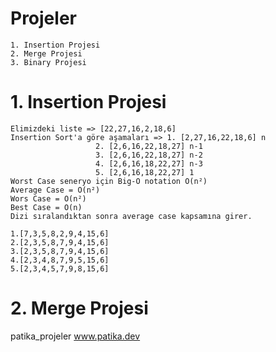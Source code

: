 # Projeler
	1. Insertion Projesi
	2. Merge Projesi
	3. Binary Projesi
# 1. Insertion Projesi

	Elimizdeki liste => [22,27,16,2,18,6]
	Insertion Sort'a göre aşamaları => 1. [2,27,16,22,18,6] n
					   2. [2,6,16,22,18,27] n-1
					   3. [2,6,16,22,18,27] n-2
					   4. [2,6,16,18,22,27] n-3
					   5. [2,6,16,18,22,27] 1
	Worst Case seneryo için Big-O notation O(n²)
	Average Case = O(n²)
	Wors Case = O(n²)
	Best Case = O(n)
	Dizi sıralandıktan sonra average case kapsamına girer.
	
	1.[7,3,5,8,2,9,4,15,6]
	2.[2,3,5,8,7,9,4,15,6]
	3.[2,3,5,8,7,9,4,15,6]
	4.[2,3,4,8,7,9,5,15,6]
	5.[2,3,4,5,7,9,8,15,6]
	
# 2. Merge Projesi
	


patika_projeler
www.patika.dev
